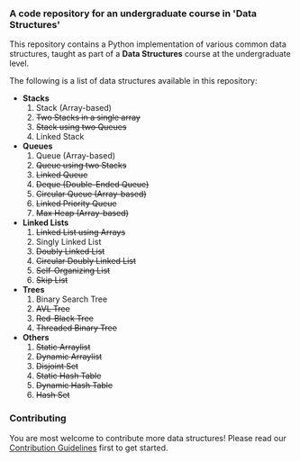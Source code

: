 ### A code repository for an undergraduate course in 'Data Structures'

This repository contains a Python implementation of various common data structures, taught as part of a **Data Structures** course at the undergraduate level.

The following is a list of data structures available in this repository:

* **Stacks**
	1. Stack (Array-based)
	1. ~~Two Stacks in a single array~~
	1. ~~Stack using two Queues~~
	1. Linked Stack
* **Queues**
	1. Queue (Array-based)
	1. ~~Queue using two Stacks~~
	1. ~~Linked Queue~~
	1. ~~Deque (Double-Ended Queue)~~
	1. ~~Circular Queue (Array-based)~~
	1. ~~Linked Priority Queue~~
	1. ~~Max Heap (Array-based)~~
* **Linked Lists**
	1. ~~Linked List using Arrays~~
	1. Singly Linked List
	1. ~~Doubly Linked List~~
	1. ~~Circular Doubly Linked List~~
	1. ~~Self-Organizing List~~
	1. ~~Skip List~~
* **Trees**
	1. Binary Search Tree
	1. ~~AVL Tree~~
	1. ~~Red-Black Tree~~
	1. ~~Threaded Binary Tree~~
* **Others**
	1. ~~Static Arraylist~~
	1. ~~Dynamic Arraylist~~
	1. ~~Disjoint Set~~
	1. ~~Static Hash Table~~
	1. ~~Dynamic Hash Table~~
	1. ~~Hash Set~~

### Contributing

You are most welcome to contribute more data structures! Please read our [Contribution Guidelines](https://github.com/akashnag/Data-Structures/blob/master/CONTRIBUTING.md) first to get started.